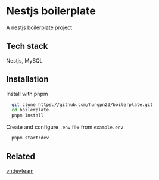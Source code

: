 # Nestjs boilerplate

A nestjs boilerplate project

## Tech stack

Nestjs, MySQL

## Installation

Install with pnpm

```bash
  git clone https://github.com/hungpn23/boilerplate.git
  cd boilerplate
  pnpm install
```

Create and configure `.env` file from `example.env`

```bash
  pnpm start:dev
```

## Related

[vndevteam](https://github.com/vndevteam/nestjs-boilerplate)
